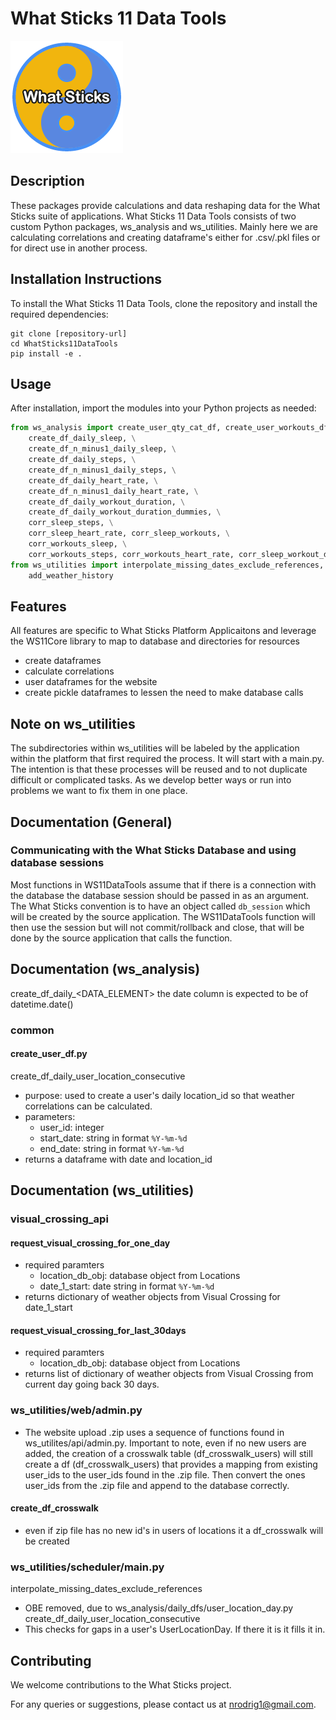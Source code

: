 
# What Sticks 11 Data Tools

![What Sticks Logo](wsLogo180.png)

## Description
These packages provide calculations and data reshaping data for the What Sticks suite of applications. What Sticks 11 Data Tools consists of two custom Python packages, ws_analysis and ws_utilities. Mainly here we are calculating correlations and creating dataframe's either for .csv/.pkl files or for direct use in another process.


## Installation Instructions
To install the What Sticks 11 Data Tools, clone the repository and install the required dependencies:
```
git clone [repository-url]
cd WhatSticks11DataTools
pip install -e .
```


## Usage
After installation, import the modules into your Python projects as needed:

```python
from ws_analysis import create_user_qty_cat_df, create_user_workouts_df, \
    create_df_daily_sleep, \
    create_df_n_minus1_daily_sleep, \
    create_df_daily_steps, \
    create_df_n_minus1_daily_steps, \
    create_df_daily_heart_rate, \
    create_df_n_minus1_daily_heart_rate, \
    create_df_daily_workout_duration, \
    create_df_daily_workout_duration_dummies, \
    corr_sleep_steps, \
    corr_sleep_heart_rate, corr_sleep_workouts, \
    corr_workouts_sleep, \
    corr_workouts_steps, corr_workouts_heart_rate, corr_sleep_workout_dummies
from ws_utilities import interpolate_missing_dates_exclude_references, \
    add_weather_history
```


## Features
All features are specific to What Sticks Platform Applicaitons and leverage the WS11Core library to map to database and directories for resources
- create dataframes
- calculate correlations
- user dataframes for the website
- create pickle dataframes to lessen the need to make database calls


## Note on ws_utilities
The subdirectories within ws_utilities will be labeled by the application within the platform that first required the process. It will start with a main.py. The intention is that these processes will be reused and to not duplicate difficult or complicated tasks. As we develop better ways or run into problems we want to fix them in one place.

## Documentation (General)

### Communicating with the What Sticks Database and using database sessions
Most functions in WS11DataTools assume that if there is a connection with the database the database session should be passed in as an argument. The What Sticks convention is to have an object called `db_session` which will be created by the source application. The WS11DataTools function will then use the session but will not commit/rollback and close, that will be done by the source application that calls the function.


## Documentation (ws_analysis)
create_df_daily_<DATA_ELEMENT> the date column is expected to be of datetime.date()
### common
#### create_user_df.py
create_df_daily_user_location_consecutive 
- purpose: used to create a user's daily location_id so that weather correlations can be calculated.
- parameters: 
  - user_id: integer
  - start_date: string in format `%Y-%m-%d`
  - end_date: string in format `%Y-%m-%d`
- returns a dataframe with date and location_id

## Documentation (ws_utilities)
### visual_crossing_api
#### request_visual_crossing_for_one_day
- required paramters
  - location_db_obj: database object from Locations
  - date_1_start: date string in format `%Y-%m-%d`
- returns dictionary of weather objects from Visual Crossing for date_1_start

#### request_visual_crossing_for_last_30days
- required paramters
  - location_db_obj: database object from Locations
- returns list of dictionary of weather objects from Visual Crossing from current day going back 30 days.


### ws_utilities/web/admin.py
- The website upload .zip uses a sequence of functions found in ws_utilites/api/admin.py. Important to note, even if no new users are added, the creation of a crosswalk table (df_crosswalk_users) will still create a df (df_crosswalk_users) that provides a mapping from existing user_ids to the user_ids found in the .zip file. Then convert the ones user_ids from the .zip file and append to the database correctly.

#### create_df_crosswalk
- even if zip file has no new id's in users of locations it a df_crosswalk will be created


### ws_utilities/scheduler/main.py
interpolate_missing_dates_exclude_references
- OBE removed, due to ws_analysis/daily_dfs/user_location_day.py create_df_daily_user_location_consecutive
- This checks for gaps in a user's UserLocationDay. If there it is it fills it in. 



## Contributing

We welcome contributions to the What Sticks project.

For any queries or suggestions, please contact us at nrodrig1@gmail.com.
